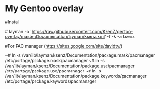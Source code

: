 My Gentoo overlay
==============

#Install

\# layman -o 'https://raw.githubusercontent.com/KsenZ/gentoo-overlay/master/Documentation/layman/ksenz.xml' -f -k -a ksenz

#For PAC manager (https://sites.google.com/site/davidtv/)

~# ln -s /var/lib/layman/ksenz/Documentation/package.mask/pacmanager /etc/portage/package.mask/pacmanager
~# ln -s /var/lib/layman/ksenz/Documentation/package.use/pacmanager /etc/portage/package.use/pacmanager
~# ln -s /var/lib/layman/ksenz/Documentation/package.keywords/pacmanager /etc/portage/package.keywords/pacmanager
